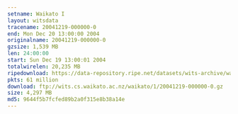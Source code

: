 ```yaml
---
setname: Waikato I
layout: witsdata
tracename: 20041219-000000-0
end: Mon Dec 20 13:00:00 2004
originalname: 20041219-000000-0
gzsize: 1,539 MB
len: 24:00:00
start: Sun Dec 19 13:00:01 2004
totalwirelen: 20,235 MB
ripedownload: https://data-repository.ripe.net/datasets/wits-archive/waikato/1/20041219-000000-0.gz
pkts: 61 million
download: ftp://wits.cs.waikato.ac.nz/waikato/1/20041219-000000-0.gz
size: 4,297 MB
md5: 9644f5b7fcfed89b2a0f315e8b38a14e
---
```

